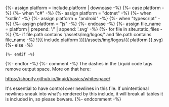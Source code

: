 {%- assign platform = include.platform | downcase -%}
{%- case platform -%}
    {%- when "c#" -%}
        {%- assign platform = "dotnet" -%}
    {%- when "kotlin" -%}
        {%- assign platform = "android" -%}
    {%- when "typescript" -%}
        {%- assign platform = "js" -%}
{%- endcase -%}
{%- assign file_name = platform | prepend: '/' | append: '.svg' -%}
{%- for file in site.static_files -%}
    {%- if file.path contains '/assets/img/logos/' and file.path contains file_name -%}
![{{ include.platform }}](/assets/img/logos/{{ platform }}.svg)
    {%- else -%}
<!-- {{ include.platform }} -->
    {%- endif -%}
{%- endfor -%}
{%- comment -%}
The dashes in the Liquid code tags remove output space. More on that here:

<https://shopify.github.io/liquid/basics/whitespace/>

It's essential to have control over newlines in this file. If unintentional
newlines sneak into what's rendered by this include, it will break all tables
it is included in, so please beware.
{%- endcomment -%}
